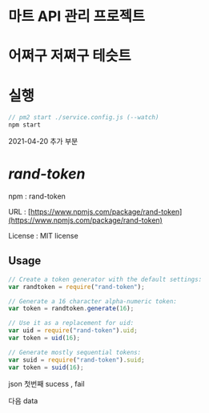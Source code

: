 # **마트 API 관리 프로젝트**

# 어쩌구 저쩌구 테슷트

# **실행**

```javascript
// pm2 start ./service.config.js (--watch)
npm start
```

2021-04-20 추가 부분

# _rand-token_

npm : rand-token

URL : [https://www.npmjs.com/package/rand-token](https://www.npmjs.com/package/rand-token)

License : MIT license

## **Usage**

```javascript
// Create a token generator with the default settings:
var randtoken = require("rand-token");

// Generate a 16 character alpha-numeric token:
var token = randtoken.generate(16);

// Use it as a replacement for uid:
var uid = require("rand-token").uid;
var token = uid(16);

// Generate mostly sequential tokens:
var suid = require("rand-token").suid;
var token = suid(16);
```

json 첫번째 sucess , fail

다음 data
